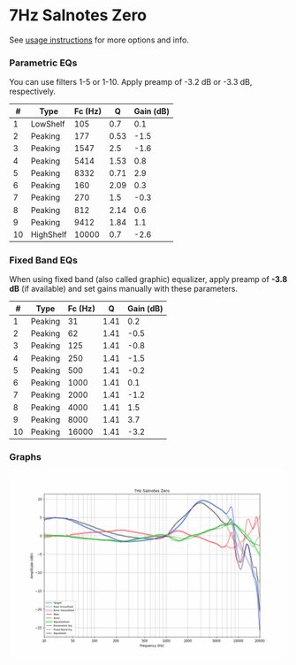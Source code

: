 # 7Hz Salnotes Zero
See [usage instructions](https://github.com/jaakkopasanen/AutoEq#usage) for more options and info.

### Parametric EQs
You can use filters 1-5 or 1-10. Apply preamp of -3.2 dB or -3.3 dB, respectively.

|   # | Type      |   Fc (Hz) |    Q |   Gain (dB) |
|-----|-----------|-----------|------|-------------|
|   1 | LowShelf  |       105 | 0.7  |         0.1 |
|   2 | Peaking   |       177 | 0.53 |        -1.5 |
|   3 | Peaking   |      1547 | 2.5  |        -1.6 |
|   4 | Peaking   |      5414 | 1.53 |         0.8 |
|   5 | Peaking   |      8332 | 0.71 |         2.9 |
|   6 | Peaking   |       160 | 2.09 |         0.3 |
|   7 | Peaking   |       270 | 1.5  |        -0.3 |
|   8 | Peaking   |       812 | 2.14 |         0.6 |
|   9 | Peaking   |      9412 | 1.84 |         1.1 |
|  10 | HighShelf |     10000 | 0.7  |        -2.6 |

### Fixed Band EQs
When using fixed band (also called graphic) equalizer, apply preamp of **-3.8 dB** (if available) and set gains manually with these parameters.

|   # | Type    |   Fc (Hz) |    Q |   Gain (dB) |
|-----|---------|-----------|------|-------------|
|   1 | Peaking |        31 | 1.41 |         0.2 |
|   2 | Peaking |        62 | 1.41 |        -0.5 |
|   3 | Peaking |       125 | 1.41 |        -0.8 |
|   4 | Peaking |       250 | 1.41 |        -1.5 |
|   5 | Peaking |       500 | 1.41 |        -0.2 |
|   6 | Peaking |      1000 | 1.41 |         0.1 |
|   7 | Peaking |      2000 | 1.41 |        -1.2 |
|   8 | Peaking |      4000 | 1.41 |         1.5 |
|   9 | Peaking |      8000 | 1.41 |         3.7 |
|  10 | Peaking |     16000 | 1.41 |        -3.2 |

### Graphs
![](./7Hz%20Salnotes%20Zero.png)

